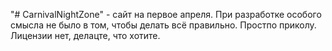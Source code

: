 "# CarnivalNightZone" - сайт на первое апреля. При разработке особого смысла не было в том, чтобы делать всё правильно. Простпо приколу. Лицензии нет, делацте, что хотите.
